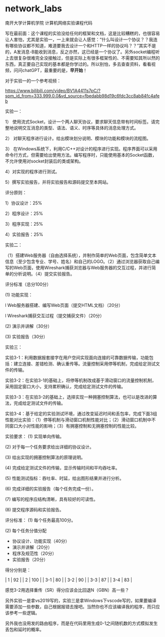 ﻿# network_labs

南开大学计算机学院 计算机网络实验课程代码

写在最前面：这个课程的实验没给任何的框架和文档，这是比较糟糕的，也很容易让人害怕，尤其是实验一，一上来就会让人感觉：“什么叫设计一个协议？？我连有哪些协议都不知道，难道要我去设计一个和HTTP一样的协议吗？？”其实不是的，A发消息-B能收到消息，反之亦然，这已经是一个协议了。另外socket编程听上去很复杂很难完全没接触过，但是实际上有很多框架性的、不需要知其所以然的东西，真正要自己实现的基本都是你学过的。所以别怕，多去查查资料，看看视频，问问chatGPT，最重要的是，**早开始**！

对于实验一的一个参考视频：

https://www.bilibili.com/video/BV1A4411s7pC/?spm_id_from=333.999.0.0&vd_source=fbedabb98d19c6fdc3cc8ab84fc4afeb

实验一：

1） 使用流式Socket，设计一个两人聊天协议，要求聊天信息带有时间标签。请完整地说明交互消息的类型、语法、语义、时序等具体的消息处理方式。

2） 对聊天程序进行设计。给出模块划分说明、模块的功能和模块的流程图。

3） 在Windows系统下，利用C/C++对设计的程序进行实现。程序界面可以采用命令行方式，但需要给出使用方法。编写程序时，只能使用基本的Socket函数，不允许使用对socket封装后的类或架构。

4）对实现的程序进行测试。

5）撰写实验报告，并将实验报告和源码提交至本网站。

评分原则：

1）协议设计：25%

2）程序设计：25%

3）程序实现：25%

4）实验报告：25%

实验二：

（1）搭建Web服务器（自由选择系统），并制作简单的Web页面，包含简单文本信息（至少包含专业、学号、姓名）和自己的LOGO。（2）通过浏览器获取自己编写的Web页面，使用Wireshark捕获浏览器与Web服务器的交互过程，并进行简单的分析说明。（4）提交实验报告。

评分标准（总分100分）

(1)  功能实现：

l Web服务器搭建、编写Web页面（提交HTML文档）（20分）

l Wireshark捕获交互过程（提交捕获文件）（20分）

(2)  演示并讲解（30分）

(3)  实验报告（30分）

实验三：

实验3-1：利用数据报套接字在用户空间实现面向连接的可靠数据传输，功能包括：建立连接、差错检测、确认重传等。流量控制采用停等机制，完成给定测试文件的传输。

实验3-2：在实验3-1的基础上，将停等机制改成基于滑动窗口的流量控制机制，采用固定窗口大小，支持累积确认，完成给定测试文件的传输。

实验3-3：在实验3-2的基础上，选择实现一种拥塞控制算法，也可以是改进的算法，完成给定测试文件的传输。

实验3-4：基于给定的实验测试环境，通过改变延迟时间和丢包率，完成下面3组性能对比实验：（1）停等机制与滑动窗口机制性能对比；（2）滑动窗口机制中不同窗口大小对性能的影响；（3）有拥塞控制和无拥塞控制的性能比较。

实验要求：
(1)	实现单向传输。

(2)	对于每一个任务要求给出详细的协议设计。

(3)	给出实现的拥塞控制算法的原理说明。

(4)	完成给定测试文件的传输，显示传输时间和平均吞吐率。

(5)	性能测试指标：吞吐率、时延，给出图形结果并进行分析。

(6)	完成详细的实验报告（每个任务完成一份）。

(7)	编写的程序应结构清晰，具有较好的可读性。

(8)	提交程序源码和实验报告。

评分标准：
(1)	每个任务最高100分。

(2)	每个任务分值分配

-   协议设计、功能实现（40分）
-   演示并讲解（20分）
-   程序及规范性（20分）
-   实验报告（20分）

得分分别是：

| 1    | 92   |
| 2    | 100  |
| 3-1  | 80   |
| 3-2  | 90   |
| 3-3  | 87   |
| 3-4  | 83   |

感觉3-2用选择重传（SR）得分应该会比回退N（GBN）高一些？

另外实验一是拿vs2019写的，实验三是拿Windows下vscode写的，如果要编译需要添加一些参数，自己根据报错去搜吧。当然你也不应该编译我的程序，而只应该参考一些逻辑。

另外我也没用发的路由程序，而是在代码里用生成0-1之间随机数的方式模拟发生丢包和延时的概率。
